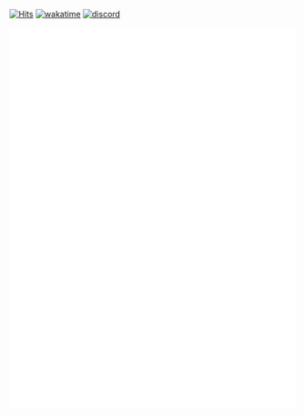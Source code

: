[![Hits](https://hits.seeyoufarm.com/api/count/incr/badge.svg?url=https%3A%2F%2Fgithub.com%2Fapwlq%2Fapwlq&count_bg=%2379C83D&title_bg=%23555555&icon=&icon_color=%23E7E7E7&title=Visitant&edge_flat=false)](https://hits.seeyoufarm.com)  [![wakatime](https://wakatime.com/badge/user/07d60bfb-7712-46b2-8a32-fc84baea3d83.svg)](https://wakatime.com/@07d60bfb-7712-46b2-8a32-fc84baea3d83)  [![discord](https://discord.com/api/guilds/952712971317047307/widget.png)](https://discord.gg/qVRw54Ya2V)
  
[![Metrics](github-metrics.svg)](https://github.com/apwlq)
